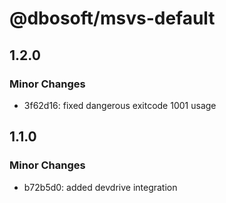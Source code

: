 # @dbosoft/msvs-default

## 1.2.0

### Minor Changes

- 3f62d16: fixed dangerous exitcode 1001 usage

## 1.1.0

### Minor Changes

- b72b5d0: added devdrive integration

